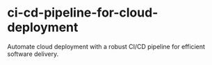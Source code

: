 # ci-cd-pipeline-for-cloud-deployment
Automate cloud deployment with a robust CI/CD pipeline for efficient software delivery.

